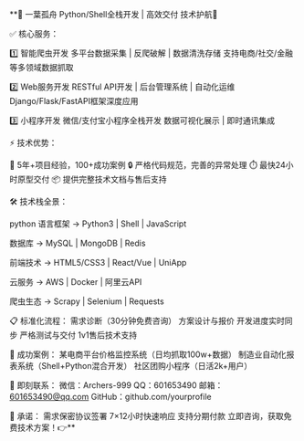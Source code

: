 **🌟 一葉孤舟 Python/Shell全栈开发 | 高效交付 技术护航🌟
 
✅ 核心服务：
 
1️⃣ 智能爬虫开发
多平台数据采集 | 反爬破解 | 数据清洗存储
支持电商/社交/金融等多领域数据抓取
 
2️⃣ Web服务开发
RESTful API开发 | 后台管理系统 | 自动化运维
Django/Flask/FastAPI框架深度应用
 
3️⃣ 小程序开发
微信/支付宝小程序全栈开发
数据可视化展示 | 即时通讯集成
 
⚡ 技术优势：
 
🚀 5年+项目经验，100+成功案例
🔒 严格代码规范，完善的异常处理
⏱️ 最快24小时原型交付
📦 提供完整技术文档与售后支持
 
🛠️ 技术栈全景：

python
语言框架 → Python3 | Shell | JavaScript

数据库 → MySQL | MongoDB | Redis

前端技术 → HTML5/CSS3 | React/Vue | UniApp

云服务 → AWS | Docker | 阿里云API

爬虫生态 → Scrapy | Selenium | Requests
 
📋 标准化流程：
需求诊断（30分钟免费咨询）
方案设计与报价
开发进度实时同步
严格测试与交付
1v1售后技术支持
 
💼 成功案例：
某电商平台价格监控系统（日均抓取100w+数据）
制造业自动化报表系统（Shell+Python混合开发）
社区团购小程序（日活2k+用户）
 
📩 即刻联系：
微信：Archers-999
QQ：601653490
邮箱：601653490@qq.com
GitHub：github.com/yourprofile
 
🔔 承诺：
需求保密协议签署
7×12小时快速响应
支持分期付款
立即咨询，获取免费技术方案！👉**

<!---
Nick-Ye-2025/Nick-Ye-2025 is a ✨ special ✨ repository because its `README.md` (this file) appears on your GitHub profile.
You can click the Preview link to take a look at your changes.
--->
